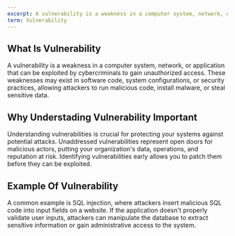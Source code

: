```yaml
---
excerpt: A vulnerability is a weakness in a computer system, network, or application that can be exploited by cybercriminals to gain unauthorized access.
term: Vulnerability
---
```

## What Is Vulnerability

A vulnerability is a weakness in a computer system, network, or application that can be exploited by cybercriminals to gain unauthorized access. These weaknesses may exist in software code, system configurations, or security practices, allowing attackers to run malicious code, install malware, or steal sensitive data.

## Why Understading Vulnerability Important

Understanding vulnerabilities is crucial for protecting your systems against potential attacks. Unaddressed vulnerabilities represent open doors for malicious actors, putting your organization's data, operations, and reputation at risk. Identifying vulnerabilities early allows you to patch them before they can be exploited.

## Example Of Vulnerability

A common example is SQL injection, where attackers insert malicious SQL code into input fields on a website. If the application doesn't properly validate user inputs, attackers can manipulate the database to extract sensitive information or gain administrative access to the system.